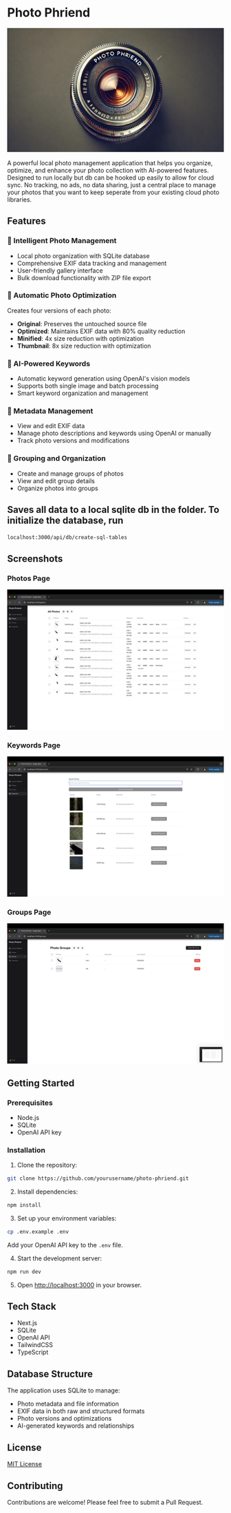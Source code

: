 # Photo Phriend

![Photo Phriend Banner](public/assets/img/banner/photo-phriend-banner.webp)

A powerful local photo management application that helps you organize, optimize, and enhance your photo collection with AI-powered features. Designed to run locally but db can be hooked up easily to allow for cloud sync. No tracking, no ads, no data sharing, just a central place to manage your photos that you want to keep seperate from your existing cloud photo libraries.

## Features

### 📸 Intelligent Photo Management
- Local photo organization with SQLite database
- Comprehensive EXIF data tracking and management
- User-friendly gallery interface
- Bulk download functionality with ZIP file export

### 🔄 Automatic Photo Optimization
Creates four versions of each photo:
- **Original**: Preserves the untouched source file
- **Optimized**: Maintains EXIF data with 80% quality reduction
- **Minified**: 4x size reduction with optimization
- **Thumbnail**: 8x size reduction with optimization

### 🤖 AI-Powered Keywords
- Automatic keyword generation using OpenAI's vision models
- Supports both single image and batch processing
- Smart keyword organization and management

### 📝 Metadata Management
- View and edit EXIF data
- Manage photo descriptions and keywords using OpenAI or manually
- Track photo versions and modifications

### 📂 Grouping and Organization
- Create and manage groups of photos
- View and edit group details
- Organize photos into groups

## Saves all data to a local sqlite db in the folder. To initialize the database, run
``` bash
localhost:3000/api/db/create-sql-tables
```

## Screenshots

### Photos Page
![Photo Phriend Screenshot](public/assets/readme/screenshots/all-photos.png)

### Keywords Page
![Photo Phriend Screenshot](public/assets/readme/screenshots/keywords.png)

### Groups Page
![Photo Phriend Screenshot](public/assets/readme/screenshots/groups.png)




## Getting Started

### Prerequisites
- Node.js
- SQLite
- OpenAI API key

### Installation
1. Clone the repository:
```bash
git clone https://github.com/yourusername/photo-phriend.git
```

2. Install dependencies:
```bash
npm install
```

3. Set up your environment variables:
```bash
cp .env.example .env
```
Add your OpenAI API key to the `.env` file.

4. Start the development server:
```bash
npm run dev
```

5. Open [http://localhost:3000](http://localhost:3000) in your browser.

## Tech Stack
- Next.js
- SQLite
- OpenAI API
- TailwindCSS
- TypeScript

## Database Structure
The application uses SQLite to manage:
- Photo metadata and file information
- EXIF data in both raw and structured formats
- Photo versions and optimizations
- AI-generated keywords and relationships

## License
[MIT License](LICENSE)

## Contributing
Contributions are welcome! Please feel free to submit a Pull Request.




